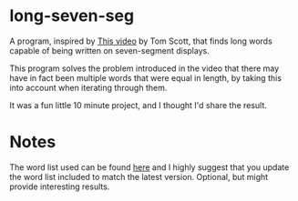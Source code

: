 # long-seven-seg

A program, inspired by [This video](https://youtu.be/zp4BMR88260) by Tom Scott, that finds long words capable of being written on seven-segment displays.

This program solves the problem introduced in the video that there may have in fact been multiple words that were equal in length, by taking this into account when iterating through them.

It was a fun little 10 minute project, and I thought I'd share the result.

# Notes

The word list used can be found [here](https://raw.githubusercontent.com/dwyl/english-words/master/words.txt) and I highly suggest that you update the word list included to match the latest version. Optional, but might provide interesting results.
